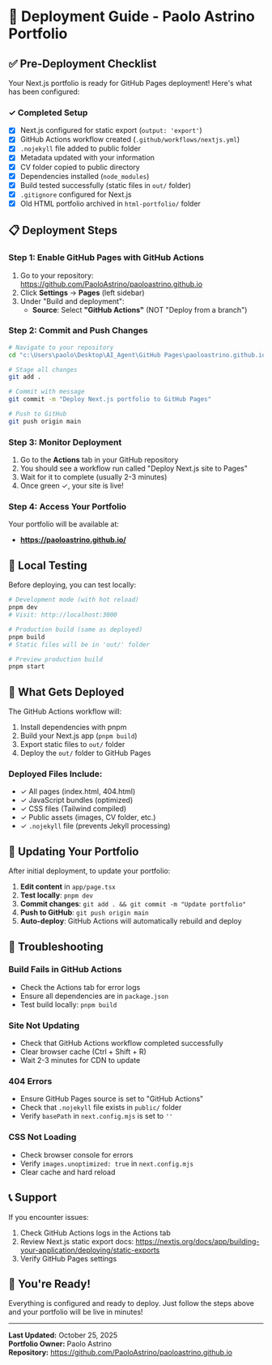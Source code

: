 # 🚀 Deployment Guide - Paolo Astrino Portfolio

## ✅ Pre-Deployment Checklist

Your Next.js portfolio is ready for GitHub Pages deployment! Here's what has been configured:

### ✓ Completed Setup

- [x] Next.js configured for static export (`output: 'export'`)
- [x] GitHub Actions workflow created (`.github/workflows/nextjs.yml`)
- [x] `.nojekyll` file added to public folder
- [x] Metadata updated with your information
- [x] CV folder copied to public directory
- [x] Dependencies installed (`node_modules`)
- [x] Build tested successfully (static files in `out/` folder)
- [x] `.gitignore` configured for Next.js
- [x] Old HTML portfolio archived in `html-portfolio/` folder

## 📋 Deployment Steps

### Step 1: Enable GitHub Pages with GitHub Actions

1. Go to your repository: https://github.com/PaoloAstrino/paoloastrino.github.io
2. Click **Settings** → **Pages** (left sidebar)
3. Under "Build and deployment":
   - **Source**: Select **"GitHub Actions"** (NOT "Deploy from a branch")

### Step 2: Commit and Push Changes

```bash
# Navigate to your repository
cd "c:\Users\paolo\Desktop\AI_Agent\GitHub Pages\paoloastrino.github.io-1"

# Stage all changes
git add .

# Commit with message
git commit -m "Deploy Next.js portfolio to GitHub Pages"

# Push to GitHub
git push origin main
```

### Step 3: Monitor Deployment

1. Go to the **Actions** tab in your GitHub repository
2. You should see a workflow run called "Deploy Next.js site to Pages"
3. Wait for it to complete (usually 2-3 minutes)
4. Once green ✓, your site is live!

### Step 4: Access Your Portfolio

Your portfolio will be available at:
- **https://paoloastrino.github.io/**

## 🔧 Local Testing

Before deploying, you can test locally:

```bash
# Development mode (with hot reload)
pnpm dev
# Visit: http://localhost:3000

# Production build (same as deployed)
pnpm build
# Static files will be in 'out/' folder

# Preview production build
pnpm start
```

## 📁 What Gets Deployed

The GitHub Actions workflow will:
1. Install dependencies with pnpm
2. Build your Next.js app (`pnpm build`)
3. Export static files to `out/` folder
4. Deploy the `out/` folder to GitHub Pages

### Deployed Files Include:
- ✓ All pages (index.html, 404.html)
- ✓ JavaScript bundles (optimized)
- ✓ CSS files (Tailwind compiled)
- ✓ Public assets (images, CV folder, etc.)
- ✓ `.nojekyll` file (prevents Jekyll processing)

## 🎨 Updating Your Portfolio

After initial deployment, to update your portfolio:

1. **Edit content** in `app/page.tsx`
2. **Test locally**: `pnpm dev`
3. **Commit changes**: `git add . && git commit -m "Update portfolio"`
4. **Push to GitHub**: `git push origin main`
5. **Auto-deploy**: GitHub Actions will automatically rebuild and deploy

## 🐛 Troubleshooting

### Build Fails in GitHub Actions
- Check the Actions tab for error logs
- Ensure all dependencies are in `package.json`
- Test build locally: `pnpm build`

### Site Not Updating
- Check that GitHub Actions workflow completed successfully
- Clear browser cache (Ctrl + Shift + R)
- Wait 2-3 minutes for CDN to update

### 404 Errors
- Ensure GitHub Pages source is set to "GitHub Actions"
- Check that `.nojekyll` file exists in `public/` folder
- Verify `basePath` in `next.config.mjs` is set to `''`

### CSS Not Loading
- Check browser console for errors
- Verify `images.unoptimized: true` in `next.config.mjs`
- Clear cache and hard reload

## 📞 Support

If you encounter issues:
1. Check GitHub Actions logs in the Actions tab
2. Review Next.js static export docs: https://nextjs.org/docs/app/building-your-application/deploying/static-exports
3. Verify GitHub Pages settings

## 🎉 You're Ready!

Everything is configured and ready to deploy. Just follow the steps above and your portfolio will be live in minutes!

---

**Last Updated:** October 25, 2025  
**Portfolio Owner:** Paolo Astrino  
**Repository:** https://github.com/PaoloAstrino/paoloastrino.github.io
